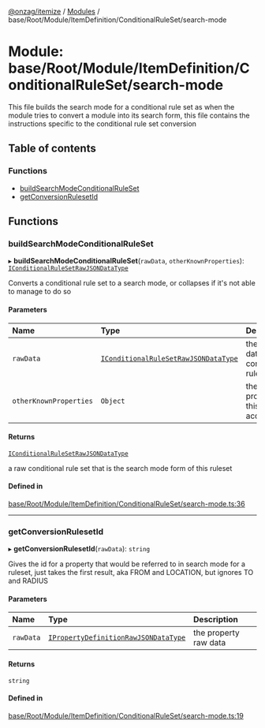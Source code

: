 [@onzag/itemize](../README.md) / [Modules](../modules.md) / base/Root/Module/ItemDefinition/ConditionalRuleSet/search-mode

# Module: base/Root/Module/ItemDefinition/ConditionalRuleSet/search-mode

This file builds the search mode for a conditional rule set as when the
module tries to convert a module into its search form, this file contains
the instructions specific to the conditional rule set conversion

## Table of contents

### Functions

- [buildSearchModeConditionalRuleSet](base_Root_Module_ItemDefinition_ConditionalRuleSet_search_mode.md#buildsearchmodeconditionalruleset)
- [getConversionRulesetId](base_Root_Module_ItemDefinition_ConditionalRuleSet_search_mode.md#getconversionrulesetid)

## Functions

### buildSearchModeConditionalRuleSet

▸ **buildSearchModeConditionalRuleSet**(`rawData`, `otherKnownProperties`): [`IConditionalRuleSetRawJSONDataType`](base_Root_Module_ItemDefinition_ConditionalRuleSet.md#iconditionalrulesetrawjsondatatype)

Converts a conditional rule set to a search mode, or collapses if it's
not able to manage to do so

#### Parameters

| Name | Type | Description |
| :------ | :------ | :------ |
| `rawData` | [`IConditionalRuleSetRawJSONDataType`](base_Root_Module_ItemDefinition_ConditionalRuleSet.md#iconditionalrulesetrawjsondatatype) | the raw data for the conditional rule set |
| `otherKnownProperties` | `Object` | the properties this set has access to |

#### Returns

[`IConditionalRuleSetRawJSONDataType`](base_Root_Module_ItemDefinition_ConditionalRuleSet.md#iconditionalrulesetrawjsondatatype)

a raw conditional rule set that is the search mode form of this ruleset

#### Defined in

[base/Root/Module/ItemDefinition/ConditionalRuleSet/search-mode.ts:36](https://github.com/onzag/itemize/blob/59702dd5/base/Root/Module/ItemDefinition/ConditionalRuleSet/search-mode.ts#L36)

___

### getConversionRulesetId

▸ **getConversionRulesetId**(`rawData`): `string`

Gives the id for a property that would be referred to in search mode
for a ruleset, just takes the first result, aka FROM and LOCATION, but
ignores TO and RADIUS

#### Parameters

| Name | Type | Description |
| :------ | :------ | :------ |
| `rawData` | [`IPropertyDefinitionRawJSONDataType`](../interfaces/base_Root_Module_ItemDefinition_PropertyDefinition.IPropertyDefinitionRawJSONDataType.md) | the property raw data |

#### Returns

`string`

#### Defined in

[base/Root/Module/ItemDefinition/ConditionalRuleSet/search-mode.ts:19](https://github.com/onzag/itemize/blob/59702dd5/base/Root/Module/ItemDefinition/ConditionalRuleSet/search-mode.ts#L19)
